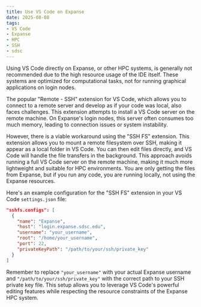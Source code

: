 ```yaml
---
title: Use VS Code on Expanse
date: 2025-08-08
tags:
- VS Code
- Expanse
- HPC
- SSH
- sdsc
---
```


Using VS Code directly on Expanse, or other HPC systems, is generally not recommended due to the high resource usage of the IDE itself. These systems are optimized for computational tasks, not for running graphical applications on login nodes.

The popular "Remote - SSH" extension for VS Code, which allows you to connect to a remote server and develop as if your code was local, also faces challenges. This extension attempts to install a VS Code server on the remote machine. On Expanse's login nodes, this server often consumes too much memory, leading to connection issues or system instability.

However, there is a viable workaround using the "SSH FS" extension. This extension allows you to mount a remote filesystem over SSH, making it appear as a local folder in VS Code. You can then edit files directly, and VS Code will handle the file transfers in the background. This approach avoids running a full VS Code server on the remote machine, making it much more lightweight and suitable for HPC environments. You are only getting the files from Expanse, but if you run any code, you are running locally, not using the Expanse resources.

Here's an example configuration for the "SSH FS" extension in your VS Code `settings.json` file:

```json
"sshfs.configs": [
  {
    "name": "Expanse",
    "host": "login.expanse.sdsc.edu",
    "username": "your_username",
    "root": "/home/your_username",
    "port": 22,
    "privateKeyPath": "/path/to/your/ssh/private_key"
  }
]
```

Remember to replace `"your_username"` with your actual Expanse username and `"/path/to/your/ssh/private_key"` with the correct path to your SSH private key file. This setup allows you to leverage VS Code's powerful editing features while respecting the resource constraints of the Expanse HPC system.

